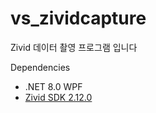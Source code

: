 # vs_zividcapture
Zivid 데이터 촬영 프로그램 입니다<br>

Dependencies
 - .NET 8.0 WPF
 - [Zivid SDK 2.12.0](https://downloads.zivid.com/sdk/releases/2.12.0+6afd4961-1/windows/ZividSetup_2.12.0+6afd4961-1.exe)
